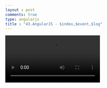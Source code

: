```yaml
---
layout : post
comments: true
type: angularjs
title : "43.AngularJS - $index,$event,$log"
---
```


<video controls="controls"  class="movie" src="https://dl.dropboxusercontent.com/u/161895058/Video/angularjs/43.Egghead.io%20-%20AngularJS%20-%20%24index%2C%20%24event%2C%20%24log.mp4">
</video>
